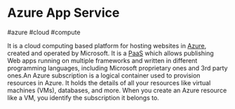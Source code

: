 # Azure App Service
#azure #cloud #compute 

It is a cloud computing based platform for hosting websites in [Azure](Cloud%20Computing/Azure/Azure.md), created and operated by Microsoft. It is a [PaaS](PaaS) which allows publishing Web apps running on multiple frameworks and written in different programming languages, including Microsoft proprietary ones and 3rd party ones.An Azure subscription is a logical container used to provision resources in Azure. It holds the details of all your resources like virtual machines (VMs), databases, and more. When you create an Azure resource like a VM, you identify the subscription it belongs to.